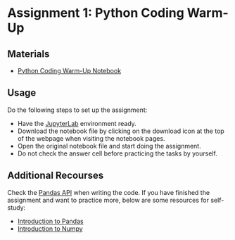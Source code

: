 # Assignment 1: Python Coding Warm-Up

## Materials

- [Python Coding Warm-Up Notebook](../others/warm-up)

## Usage

Do the following steps to set up the assignment:
- Have the [JupyterLab](https://jupyter.org/install) environment ready.
- Download the notebook file by clicking on the download icon at the top of the webpage when visiting the notebook pages.
- Open the original notebook file and start doing the assignment.
- Do not check the answer cell before practicing the tasks by yourself.

## Additional Recourses

Check the [Pandas API](https://pandas.pydata.org/docs/reference/index.html) when writing the code.
If you have finished the assignment and want to practice more, below are some resources for self-study:
- [Introduction to Pandas](https://pandas.pydata.org/docs/user_guide/10min.html)
- [Introduction to Numpy](https://sebastianraschka.com/blog/2020/numpy-intro.html)

